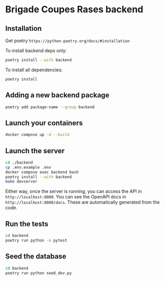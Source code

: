 # Brigade Coupes Rases backend

## Installation

Get poetry `https://python-poetry.org/docs/#installation`

To install backend deps only:

```bash
poetry install --with backend
```

To install all dependencies:

```bash
poetry install
```

## Adding a new backend package

```bash
poetry add package-name --group backend
```

## Launch your containers
```bash
docker compose up -d --build
```

## Launch the server

```bash
cd ./backend
cp .env.example .env
docker compose exec backend bash
poetry install --with backend
make devserver
```

Either way, once the server is running, you can access the API in `http://localhost:8000`. You can see the OpenAPI docs in `http://localhost:8000/docs`. These are automatically generated from the code.

## Run the tests

```bash
cd backend
poetry run python -m pytest
```

## Seed the database

```bash
cd backend
poetry run python seed_dev.py
```
